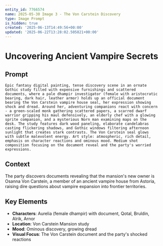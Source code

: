 ```yaml
---
entity_id: 7766574
name: 2025-05-30 Image 3 - The Von Carstein Discovery
type: Image Prompt
is_hidden: true
created: '2025-06-13T14:49:56+00:00'
updated: '2025-06-22T13:28:02.505821+00:00'
---
```


# Uncovering Ancient Vampire Secrets

## Prompt

```
Epic fantasy digital painting, tense discovery scene in an ornate Gothic study filled with expensive furnishings and scattered documents, where a pale dhampir investigator (female with aristocratic bearing, dark hair, leather armor) holds up an official document bearing the Von Carstein vampire house seal, her expression showing shock and dread. Around her, adventuring companions react with concern - a green-scaled monk gathering scattered papers, a scarred dwarf warrior gripping his maul defensively, an elderly chef with a glowing sprite companion, and a mysterious Norn man examining maps on the desk. The study features dark wood paneling, elaborate candelabras casting flickering shadows, and Gothic windows filtering afternoon sunlight that creates stark contrasts. The Von Carstein seal glows with subtle malevolent energy. Art style: atmospheric, rich detail, emphasis on character reactions and ominous mood. Medium shot composition focusing on the document reveal and the party's worried expressions.

```

## Context

The party discovers documents revealing that the mansion's new owner is Osanna Von Carstein, a member of an ancient vampire house from Astoria, raising dire questions about vampire expansion into frontier territories.

## Key Elements

- **Characters**: Aurelia (female dhampir) with document, Qotal, Bruldin, Alrik, Arnor
- **Location**: Von Carstein Mansion study
- **Mood**: Ominous discovery, growing dread
- **Visual Focus**: The Von Carstein document and the party's shocked reactions